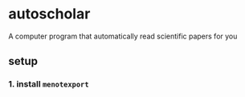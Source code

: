 # autoscholar
A computer program that automatically read scientific papers for you

## setup

### 1. install `menotexport`

